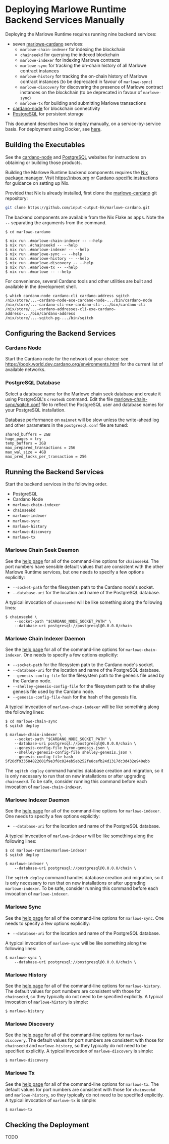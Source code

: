 # Deploying Marlowe Runtime Backend Services Manually

Deploying the Marlowe Runtime requires running nine backend services:
- seven [marlowe-cardano](https://github.com/input-output-hk/marlowe-cardano/blob/main/README.adoc) services:
	- `marlowe-chain-indexer` for indexing the blockchain
	- `chainseekd` for querying the indexed blockchain
	- `marlowe-indexer` for indexing Marlowe contracts
	- `marlowe-sync` for tracking the on-chain history of all Marlowe contract instances
	- `marlowe-history` for tracking the on-chain history of Marlowe contract instances (to be deprecated in favour of `marlowe-sync`)
	- `marlowe-discovery` for discovering the presence of Marlowe contract instances on the blockchain (to be deprecated in favour of `marlowe-sync`)
	- `marlowe-tx` for building and submitting Marlowe transactions
- [cardano-node](https://github.com/input-output-hk/cardano-node/blob/master/README.rst) for blockchain connectivity
- [PostgreSQL](https://www.postgresql.org/) for persistent storage

This document describes how to deploy manually, on a service-by-service basis. For deployment using Docker, see [here](docker.md).


## Building the Executables

See the [cardano-node](https://github.com/input-output-hk/cardano-node/blob/master/README.rst) and [PostgreSQL](https://www.postgresql.org/) websites for instructions on obtaining or building those products.

Building the Marlowe Runtime backend components requires the [Nix package manager](https://nixos.org). Visit https://nixos.org or [Cardano-specific instructions](https://github.com/input-output-hk/marlowe-cardano/blob/main/README.adoc#nix-advice) for guidance on setting up Nix.

Provided that Nix is already installed, first clone the [marlowe-cardano](https://github.com/input-output-hk/marlowe-cardano/blob/main/README.adoc) git repository:
```bash
git clone https://github.com/input-output-hk/marlowe-cardano.git
```

The backend components are available from the Nix Flake as apps. Note the `--`
separating the arguments from the command.
```console
$ cd marlowe-cardano

$ nix run .#marlowe-chain-indexer -- --help
$ nix run .#chainseekd -- --help
$ nix run .#marlowe-indexer -- --help
$ nix run .#marlowe-sync -- --help
$ nix run .#marlowe-history -- --help
$ nix run .#marlowe-discovery -- --help
$ nix run .#marlowe-tx -- --help
$ nix run .#marlowe -- --help
```

For convenience, several Cardano tools and other utilities are built and available in the development shell.
```console
$ which cardano-node cardano-cli cardano-address sqitch
/nix/store/...-cardano-node-exe-cardano-node-.../bin/cardano-node
/nix/store/...-cardano-cli-exe-cardano-cli-.../bin/cardano-cli
/nix/store/...-cardano-addresses-cli-exe-cardano-address-.../bin/cardano-address
/nix/store/...-sqitch-pg-.../bin/sqitch
```

## Configuring the Backend Services


### Cardano Node

Start the Cardano node for the network of your choice: see https://book.world.dev.cardano.org/environments.html for the current list of available networks.


### PostgreSQL Database

Select a database name for the Marlowe chain seek database and create it using PostgreSQL's `createdb` command. Edit the file [marlowe-chain-sync/sqitch.conf](../../marlowe-chain-sync/sqitch.conf) file to reflect the PostgreSQL user and database names for your PostgreSQL installation.

Database performance on `mainnet` will be slow unless the write-ahead log and other parameters in the `postgresql.conf` file are tuned:
```console
shared_buffers = 2GB
huge_pages = try
temp_buffers = 2GB
max_prepared_transactions = 256
max_wal_size = 4GB
max_pred_locks_per_transaction = 256
```


## Running the Backend Services

Start the backend services in the following order.
- PostgreSQL
- Cardano Node
- `marlowe-chain-indexer`
- `chainseekd`
- `marlowe-indexer`
- `marlowe-sync`
- `marlowe-history`
- `marlowe-discovery`
- `marlowe-tx`


### Marlowe Chain Seek Daemon

See the [help page](chainseekd.md) for all of the command-line options for `chainseekd`. The port numbers have sensible default values that are consistent with the other Marlowe Runtime services, but one needs to specify a few options explicitly:
- `--socket-path` for the filesystem path to the Cardano node's socket.
- `--database-uri` for the location and name of the PostgreSQL database.

A typical invocation of `chainseekd` will be like something along the following lines:
```console
$ chainseekd \
    --socket-path "$CARDANO_NODE_SOCKET_PATH" \
    --database-uri postgresql://postgresql@0.0.0.0/chain
```


### Marlowe Chain Indexer Daemon

See the [help page](marlowe-chain-indexer.md) for all of the command-line options for `marlowe-chain-indexer`. One needs to specify a few options explicitly:
- `--socket-path` for the filesystem path to the Cardano node's socket.
- `--database-uri` for the location and name of the PostgreSQL database.
- `--genesis-config-file` for the filesystem path to the genesis file used by the Cardano node.
- `--shelley-genesis-config-file` for the filesystem path to the shelley genesis file used by the Cardano node.
- `--genesis-config-file-hash` for the hash of the genesis file.

A typical invocation of `marlowe-chain-indexer` will be like something along the following lines:
```console
$ cd marlowe-chain-sync
$ sqitch deploy

$ marlowe-chain-indexer \
    --socket-path "$CARDANO_NODE_SOCKET_PATH" \
    --database-uri postgresql://postgresql@0.0.0.0/chain \
    --genesis-config-file byron-genesis.json \
    --shelley-genesis-config-file shelley-genesis.json \
    --genesis-config-file-hash 5f20df933584822601f9e3f8c024eb5eb252fe8cefb24d1317dc3d432e940ebb
```
The `sqitch deploy` command handles database creation and migration, so it is only necessary to run that on new installations or after upgrading `chainseekd`.
To be safe, consider running this command before each invocation of `marlowe-chain-indexer`.


### Marlowe Indexer Daemon

See the [help page](marlowe-indexer.md) for all of the command-line options for `marlowe-indexer`. One needs to specify a few options explicitly:
- `--database-uri` for the location and name of the PostgreSQL database.

A typical invocation of `marlowe-indexer` will be like something along the following lines:
```console
$ cd marlowe-runtime/marlowe-indexer
$ sqitch deploy

$ marlowe-indexer \
    --database-uri postgresql://postgresql@0.0.0.0/chain \
```
The `sqitch deploy` command handles database creation and migration, so it is only necessary to run that on new installations or after upgrading `marlowe-indexer`.
To be safe, consider running this command before each invocation of `marlowe-indexer`.


### Marlowe Sync

See the [help page](marlowe-sync.md) for all of the command-line options for `marlowe-sync`. One needs to specify a few options explicitly:
- `--database-uri` for the location and name of the PostgreSQL database.

A typical invocation of `marlowe-sync` will be like something along the following lines:
```console
$ marlowe-sync \
    --database-uri postgresql://postgresql@0.0.0.0/chain \
```


### Marlowe History

See the [help page](marlowe-history.md) for all of the command-line options for `marlowe-history`. The default values for port numbers are consistent with those for `chainseekd`, so they typically do not need to be specified explicitly. A typical invocation of `marlowe-history` is simple:
```console
$ marlowe-history
```


### Marlowe Discovery

See the [help page](marlowe-discovery.md) for all of the command-line options for `marlowe-discovery`. The default values for port numbers are consistent with those for `chainseekd` and `marlowe-history`, so they typically do not need to be specified explicitly. A typical invocation of `marlowe-discovery` is simple:
```console
$ marlowe-discovery
```

### Marlowe Tx

See the [help page](marlowe-tx.md) for all of the command-line options for `marlowe-tx`. The default values for port numbers are consistent with those for `chainseekd` and `marlowe-history`, so they typically do not need to be specified explicitly. A typical invocation of `marlowe-tx` is simple:
```console
$ marlowe-tx
```


## Checking the Deployment

TODO
